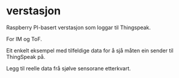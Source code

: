 # verstasjon
Raspberry PI-basert verstasjon som loggar til Thingspeak.

For IM og ToF.

Eit enkelt eksempel med tilfeldige data for å sjå måten ein sender til ThingSpeak på.

Legg til reelle data frå sjølve sensorane etterkvart.
